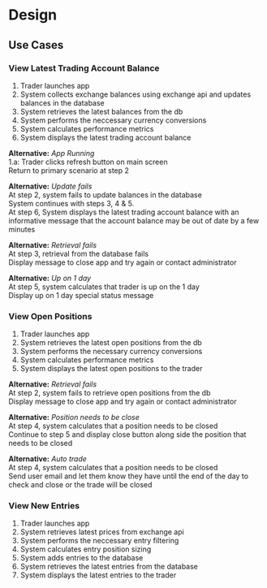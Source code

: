 # Design
## Use Cases
### View Latest Trading Account Balance

1. Trader launches app
2. System collects exchange balances using exchange api and updates balances in the database
3. System retrieves the latest balances from the db
4. System performs the neccessary currency conversions
5. System calculates performance metrics
6. System displays the latest trading account balance  

**Alternative:** *App Running*  
1.a: Trader clicks refresh button on main screen  
Return to primary scenario at step 2  

**Alternative:** *Update fails*  
At step 2, system fails to update balances in the database  
System continues with steps 3, 4 & 5.  
At step 6, System displays the latest trading account balance with an informative message that the account balance may be out of date by a few minutes  

**Alternative:** *Retrieval fails*  
At step 3, retrieval from the database fails  
Display message to close app and try again or contact administrator  

**Alternative:** *Up on 1 day*  
At step 5, system calculates that trader is up on the 1 day  
Display up on 1 day special status message  

### View Open Positions

1. Trader launches app
2. System retrieves the latest open positions from the db
3. System performs the necessary currency conversions
4. System calculates performance metrics
5. System displays the latest open positions to the trader  
  
**Alternative:** *Retrieval fails*  
At step 2, system fails to retrieve open positions from the db  
Display message to close app and try again or contact administrator  

**Alternative:** *Position needs to be close*  
At step 4, system calculates that a position needs to be closed  
Continue to step 5 and display close button along side the position that needs to be closed

**Alternative:** *Auto trade*  
At step 4, system calculates that a position needs to be closed  
Send user email and let them know they have until the end of the day to check and close or the trade will be closed  

### View New Entries  

1. Trader launches app
2. System retrieves latest prices from exchange api
3. System performs the neccessary entry filtering
4. System calculates entry position sizing
5. System adds entries to the database
6. System retrieves the latest entries from the database
7. System displays the latest entries to the trader

